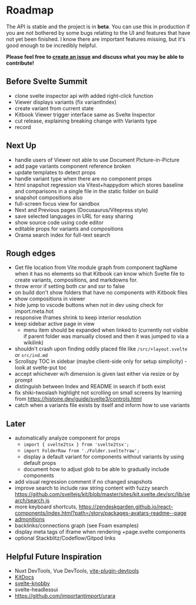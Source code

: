# Roadmap

The API is stable and the project is in **beta**. You can use this in production if you are not bothered by some bugs relating to the UI and features that have not yet been finished. I know there are important features missing, but it's good enough to be incredibly helpful.

**Please feel free to [create an issue](https://github.com/jacob-8/kitbook/issues/new) and discuss what you may be able to contribute!**

## Before Svelte Summit
- clone svelte inspector api with added right-click function
- Viewer displays variants (fix variantIndex)
- create variant from current state
- Kitbook Viewer trigger interface same as Svelte Inspector
- cut release, explaining breaking change with Variants type
- record

## Next Up
- handle users of Viewer not able to use Document Picture-in-Picture
- add page variants component reference broken
- update templates to detect props
- handle variant type when there are no component props
- html snapshot regression via Vitest+happydom which stores baseline and comparisons in a single file in the static folder on build
- snapshot compositions also
- full-screen focus view for sandbox
- Next and Previous pages (Docusaurus/Vitepress style)
- save selected languages in URL for easy sharing
- show source code using code editor
- editable props for variants and compositions
- Orama search index for full-text search

## Rough edges 

- Get file location from Vite module graph from component tagName when it has no elements so that Kitbook can know which Svelte file to create variants, compositions, and markdowns for.
- throw error if setting both csr and ssr to false
- on build don't show folders that have no components with Kitbook files 
- show compositions in viewer
- hide jump to vscode buttons when not in dev using check for import.meta.hot
- responsive iframes shrink to keep interior resolution
- keep sidebar active page in view
  - menu item should be expanded when linked to (currently not visible if parent folder was manually closed and then it was jumped to via a wikilink)
- shouldn't crash upon finding oddly placed file like `/src/+layout.svelte` or `src/ind.md`
- Scrollspy TOC in sidebar (maybe client-side only for setup simplicity) - look at svelte-put toc
- accept whichever w/h dimension is given last either via resize or by prompt
- distinguish between Index and README in search if both exist
- fix shiki-twoslash highlight not scrolling on small screens by learning from https://histoire.dev/guide/svelte3/controls.html
- catch when a variants file exists by itself and inform how to use variants

## Later

- automatically analyze component for props
  - `import { svelte2tsx } from 'svelte2tsx';`
  - `import FolderRaw from './Folder.svelte?raw';`
  - display a default variant for components without variants by using default props
  - document how to adjust glob to be able to gradually include components
- add visual regression comment if no changed snapshots
- improve search to include raw string content with fuzzy search https://github.com/sveltejs/kit/blob/master/sites/kit.svelte.dev/src/lib/search/search.js
- more keyboard shortcuts, https://zendeskgarden.github.io/react-components/index.html?path=/story/packages-avatars-readme--page
- [admonitions](https://docusaurus.io/docs/markdown-features/admonitions)
- backlinks/connections graph (see Foam examples)
- display meta tags of iframe when rendering +page.svelte components
- optional Stackblitz/Codeflow/Gitpod links

## Helpful Future Inspiration

- Nuxt DevTools, Vue DevTools, [vite-plugin-devtools](https://github.com/pheno-agency/vite-plugin-devtools)
- [KitDocs](https://kit-docs.svelteness.dev/) 
- [svelte-knobby](https://github.com/Rich-Harris/svelte-knobby)
- svelte-headlessui
- https://github.com/importantimport/urara
